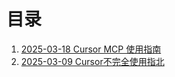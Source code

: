 # 目录

1. [2025-03-18 Cursor MCP 使用指南](./Cursor-MCP指南.md)
2. [2025-03-09 Cursor不完全使用指北](./Cursor不完全使用指北.md)
